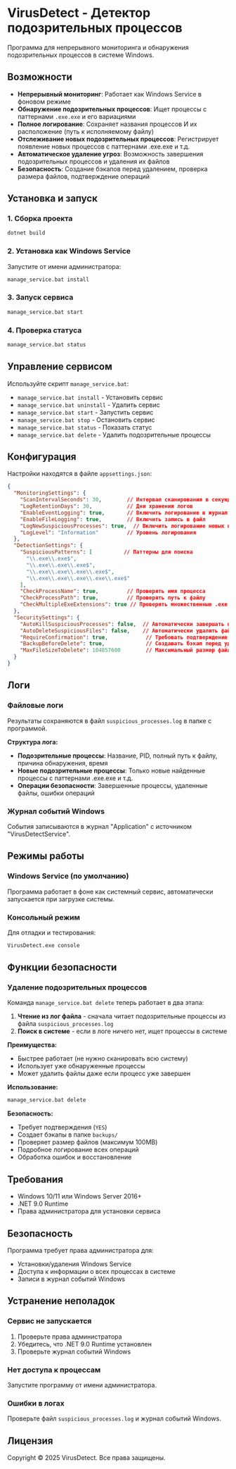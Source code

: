 # VirusDetect - Детектор подозрительных процессов

Программа для непрерывного мониторинга и обнаружения подозрительных процессов в системе Windows.

## Возможности

- **Непрерывный мониторинг**: Работает как Windows Service в фоновом режиме
- **Обнаружение подозрительных процессов**: Ищет процессы с паттернами `.exe.exe` и его вариациями
- **Полное логирование**: Сохраняет названия процессов И их расположение (путь к исполняемому файлу)
- **Отслеживание новых подозрительных процессов**: Регистрирует появление новых процессов с паттернами .exe.exe и т.д.
- **Автоматическое удаление угроз**: Возможность завершения подозрительных процессов и удаления их файлов
- **Безопасность**: Создание бэкапов перед удалением, проверка размера файлов, подтверждение операций

## Установка и запуск

### 1. Сборка проекта
```bash
dotnet build
```

### 2. Установка как Windows Service
Запустите от имени администратора:
```bash
manage_service.bat install
```

### 3. Запуск сервиса
```bash
manage_service.bat start
```

### 4. Проверка статуса
```bash
manage_service.bat status
```

## Управление сервисом

Используйте скрипт `manage_service.bat`:

- `manage_service.bat install` - Установить сервис
- `manage_service.bat uninstall` - Удалить сервис  
- `manage_service.bat start` - Запустить сервис
- `manage_service.bat stop` - Остановить сервис
- `manage_service.bat status` - Показать статус
- `manage_service.bat delete` - Удалить подозрительные процессы

## Конфигурация

Настройки находятся в файле `appsettings.json`:

```json
{
  "MonitoringSettings": {
    "ScanIntervalSeconds": 30,        // Интервал сканирования в секундах
    "LogRetentionDays": 30,           // Дни хранения логов
    "EnableEventLogging": true,       // Включить логирование в журнал событий
    "EnableFileLogging": true,        // Включить запись в файл
    "LogNewSuspiciousProcesses": true,  // Включить логирование новых подозрительных процессов
    "LogLevel": "Information"         // Уровень логирования
  },
  "DetectionSettings": {
    "SuspiciousPatterns": [          // Паттерны для поиска
      "\\.exe\\.exe$",
      "\\.exe\\.exe\\.exe$",
      "\\.exe\\.exe\\.exe\\.exe$",
      "\\.exe\\.exe\\.exe\\.exe\\.exe$"
    ],
    "CheckProcessName": true,         // Проверять имя процесса
    "CheckProcessPath": true,         // Проверять путь к файлу
    "CheckMultipleExeExtensions": true // Проверять множественные .exe
  },
  "SecuritySettings": {
    "AutoKillSuspiciousProcesses": false,  // Автоматически завершать подозрительные процессы
    "AutoDeleteSuspiciousFiles": false,    // Автоматически удалять файлы
    "RequireConfirmation": true,            // Требовать подтверждение операций
    "BackupBeforeDelete": true,             // Создавать бэкап перед удалением
    "MaxFileSizeToDelete": 104857600        // Максимальный размер файла для удаления (100MB)
  }
}
```

## Логи

### Файловые логи
Результаты сохраняются в файл `suspicious_processes.log` в папке с программой.

**Структура лога:**
- **Подозрительные процессы**: Название, PID, полный путь к файлу, причина обнаружения, время
- **Новые подозрительные процессы**: Только новые найденные процессы с паттернами .exe.exe и т.д.
- **Операции безопасности**: Завершенные процессы, удаленные файлы, ошибки операций

### Журнал событий Windows
События записываются в журнал "Application" с источником "VirusDetectService".

## Режимы работы

### Windows Service (по умолчанию)
Программа работает в фоне как системный сервис, автоматически запускается при загрузке системы.

### Консольный режим
Для отладки и тестирования:
```bash
VirusDetect.exe console
```

## Функции безопасности

### Удаление подозрительных процессов
Команда `manage_service.bat delete` теперь работает в два этапа:

1. **Чтение из лог файла** - сначала читает подозрительные процессы из файла `suspicious_processes.log`
2. **Поиск в системе** - если в логе ничего нет, ищет процессы в системе

**Преимущества:**
- Быстрее работает (не нужно сканировать всю систему)
- Использует уже обнаруженные процессы
- Может удалить файлы даже если процесс уже завершен

**Использование:**
```bash
manage_service.bat delete
```

**Безопасность:**
- Требует подтверждения (`YES`)
- Создает бэкапы в папке `backups/`
- Проверяет размер файлов (максимум 100MB)
- Подробное логирование всех операций
- Обработка ошибок и восстановление

## Требования

- Windows 10/11 или Windows Server 2016+
- .NET 9.0 Runtime
- Права администратора для установки сервиса

## Безопасность

Программа требует права администратора для:
- Установки/удаления Windows Service
- Доступа к информации о всех процессах в системе
- Записи в журнал событий Windows

## Устранение неполадок

### Сервис не запускается
1. Проверьте права администратора
2. Убедитесь, что .NET 9.0 Runtime установлен
3. Проверьте журнал событий Windows

### Нет доступа к процессам
Запустите программу от имени администратора.

### Ошибки в логах
Проверьте файл `suspicious_processes.log` и журнал событий Windows.

## Лицензия

Copyright © 2025 VirusDetect. Все права защищены.